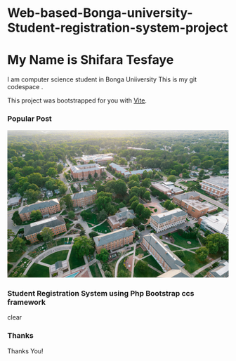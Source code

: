 # Web-based-Bonga-university-Student-registration-system-project
# My Name is Shifara Tesfaye 

I am computer science student in Bonga Uniiversity
This is my git codespace .

This project was bootstrapped for you with [Vite](https://vitejs.dev/).
### Popular Post
<img src="Images/schoolImages/mycampus.jpg" class="content-img" alt="My Photo" />

### Student Registration System using Php Bootstrap ccs framework
clear

### Thanks

Thanks You!
